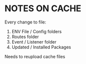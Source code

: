 # NOTES ON CACHE

Every change to file:

1. ENV File / Config folders
2. Routes folder
3. Event / Listener folder
4. Updated / Installed Packages

Needs to reupload cache files
